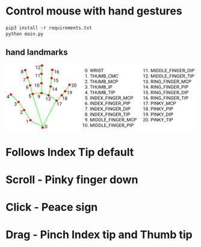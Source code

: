 # Control mouse with hand gestures
```
pip3 install -r requirements.txt
python main.py
```
## hand landmarks

![hand landmarks](hand_landmarks.png?raw=true)


# Follows Index Tip default
# Scroll - Pinky finger down
# Click - Peace sign 
# Drag - Pinch Index tip and Thumb tip